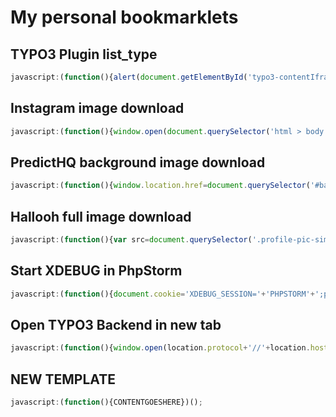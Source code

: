 # My personal bookmarklets

## TYPO3 Plugin list_type
```javascript
javascript:(function(){alert(document.getElementById('typo3-contentIframe').contentWindow.document.body.querySelector("[name*='list_type'] > option:checked").value)})()
```

## Instagram image download
```javascript
javascript:(function(){window.open(document.querySelector('html > body > div > div > div > div > article > div > div > div > div > img').src,'_blank');})();
```

## PredictHQ background image download
```javascript
javascript:(function(){window.location.href=document.querySelector('#background').style.backgroundImage.slice(5,-2);})();
```

## Hallooh full image download
```javascript
javascript:(function(){var src=document.querySelector('.profile-pic-similar .profile-pic').src;window.open(src.substring(0,src.indexOf('?'))+'?ixlib=php-1.1.0','_blank');})();
```

## Start XDEBUG in PhpStorm
```javascript
javascript:(function(){document.cookie='XDEBUG_SESSION='+'PHPSTORM'+';path=/;';})()
```

## Open TYPO3 Backend in new tab
```javascript
javascript:(function(){window.open(location.protocol+'//'+location.host+'/typo3/','_blank');})();
```

## NEW TEMPLATE
```javascript
javascript:(function(){CONTENTGOESHERE})();
```
